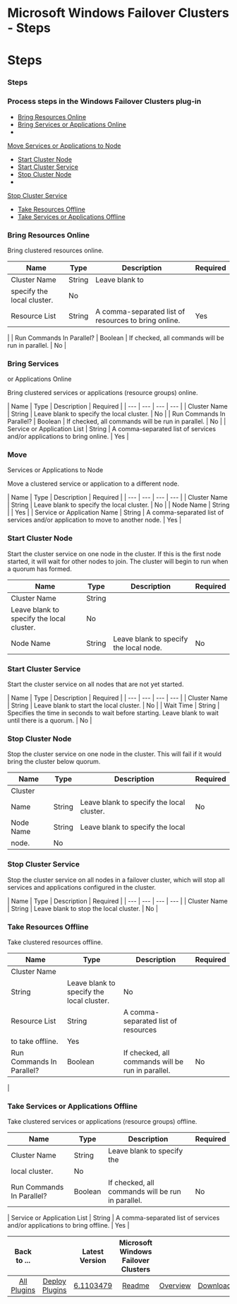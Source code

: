 
Microsoft Windows Failover Clusters - Steps
===========================================

# Steps



### Steps




 



### Process steps in the Windows Failover Clusters plug-in


* [Bring Resources 
Online](#bring_resources_online)
* [Bring Services or Applications Online](#bring_services_or_applications_online)
* 
[Move Services or Applications to Node](#move_services_or_applications_to_node)
* [Start Cluster 
Node](#start_cluster_node)
* [Start Cluster Service](#start_cluster_service)
* [Stop Cluster Node](#stop_cluster_node)
*
 [Stop Cluster Service](#stop_cluster_service)
* [Take Resources Offline](#take_resources_offline)
* [Take Services or 
Applications Offline](#take_services_or_applications_offline)




### Bring Resources Online


Bring clustered resources
 online.




| Name | Type | Description | Required |
| --- | --- | --- | --- |
| Cluster Name | String | Leave blank to
 specify the local cluster. | No |
| Resource List | String | A comma-separated list of resources to bring online. | Yes
 |
| Run Commands In Parallel? | Boolean | If checked, all commands will be run in parallel. | No |


### Bring Services
 or Applications Online


Bring clustered services or applications (resource groups) online.




| Name | Type | 
Description | Required |
| --- | --- | --- | --- |
| Cluster Name | String | Leave blank to specify the local cluster. |
 No |
| Run Commands In Parallel? | Boolean | If checked, all commands will be run in parallel. | No |
| Service or 
Application List | String | A comma-separated list of services and/or applications to bring online. | Yes |


### Move 
Services or Applications to Node


Move a clustered service or application to a different node.




| Name | Type | 
Description | Required |
| --- | --- | --- | --- |
| Cluster Name | String | Leave blank to specify the local cluster. |
 No |
| Node Name | String |  | Yes |
| Service or Application Name | String | A comma-separated list of services and/or
 application to move to another node. | Yes |


### Start Cluster Node


Start the cluster service on one node in the 
cluster. If this is the first node started, it will wait for other nodes to join. The cluster will begin to run when a 
quorum has formed.





| Name | Type | Description | Required |
| --- | --- | --- | --- |
| Cluster Name | String | 
Leave blank to specify the local cluster. | No |
| Node Name | String | Leave blank to specify the local node. | No |



### Start Cluster Service


Start the cluster service on all nodes that are not yet started.




| Name | Type | 
Description | Required |
| --- | --- | --- | --- |
| Cluster Name | String | Leave blank to start the local cluster. | 
No |
| Wait Time | String | Specifies the time in seconds to wait before starting. Leave blank to wait until there is a 
quorum.
  | No |


### Stop Cluster Node


Stop the cluster service on one node in the cluster. This will fail if it 
would bring the cluster below quorum.





| Name | Type | Description | Required |
| --- | --- | --- | --- |
| Cluster 
Name | String | Leave blank to specify the local cluster. | No |
| Node Name | String | Leave blank to specify the local
 node. | No |


### Stop Cluster Service


Stop the cluster service on all nodes in a failover cluster, which will stop 
all services and applications configured in the cluster.





| Name | Type | Description | Required |
| --- | --- | ---
 | --- |
| Cluster Name | String | Leave blank to stop the local cluster. | No |


### Take Resources Offline


Take 
clustered resources offline.




| Name | Type | Description | Required |
| --- | --- | --- | --- |
| Cluster Name | 
String | Leave blank to specify the local cluster. | No |
| Resource List | String | A comma-separated list of resources
 to take offline. | Yes |
| Run Commands In Parallel? | Boolean | If checked, all commands will be run in parallel. | No
 |


### Take Services or Applications Offline


Take clustered services or applications (resource groups) offline.





| Name | Type | Description | Required |
| --- | --- | --- | --- |
| Cluster Name | String | Leave blank to specify the 
local cluster. | No |
| Run Commands In Parallel? | Boolean | If checked, all commands will be run in parallel. | No |
|
 Service or Application List | String | A comma-separated list of services and/or applications to bring offline. | Yes |






|Back to ...||Latest Version|Microsoft Windows Failover Clusters |||
| :---: | :---: | :---: | :---: | :---: | :---: |
|[All Plugins](../../index.md)|[Deploy Plugins](../README.md)|[6.1103479](https://raw.githubusercontent.com/UrbanCode/IBM-UCD-PLUGINS/main/files/WindowsFailoverCluster/WindowsFailoverCluster-6.1103479.zip)|[Readme](README.md)|[Overview](overview.md)|[Downloads](downloads.md)|
